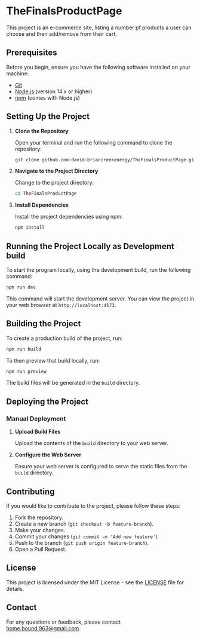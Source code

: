 # TheFinalsProductPage

This project is an e-commerce site, listing a number pf products a user can choose and then add/remove from their cart.

## Prerequisites

Before you begin, ensure you have the following software installed on your machine:

- [Git](https://git-scm.com/)
- [Node.js](https://nodejs.org/) (version 14.x or higher)
- [npm](https://www.npmjs.com/) (comes with Node.js)

## Setting Up the Project

1. **Clone the Repository**

   Open your terminal and run the following command to clone the repository:

   ```sh
   git clone github.com:david-briarcreekenergy/TheFinalsProductPage.git
   ```

2. **Navigate to the Project Directory**

   Change to the project directory:

   ```sh
   cd TheFinalsProductPage
   ```

3. **Install Dependencies**

   Install the project dependencies using npm:

   ```sh
   npm install
   ```

## Running the Project Locally as Development build

To start the program locally, using the development build, run the following command:

``` sh
npm run dev
```

This command will start the development server. You can view the project in your web browser at `http://localhost:4173`.

## Building the Project

To create a production build of the project, run:

```sh
npm run build
```

To then preview that build locally, run:

```sh
npm run preview
```

The build files will be generated in the `build` directory.

## Deploying the Project

### Manual Deployment

1. **Upload Build Files**

   Upload the contents of the `build` directory to your web server.

2. **Configure the Web Server**

   Ensure your web server is configured to serve the static files from the `build` directory.

## Contributing

If you would like to contribute to the project, please follow these steps:

1. Fork the repository.
2. Create a new branch (`git checkout -b feature-branch`).
3. Make your changes.
4. Commit your changes (`git commit -m 'Add new feature'`).
5. Push to the branch (`git push origin feature-branch`).
6. Open a Pull Request.

## License

This project is licensed under the MIT License - see the [LICENSE](LICENSE) file for details.

## Contact

For any questions or feedback, please contact [home.bound.963@gmail.com](mailto:home.bound.963@gmail.com).
